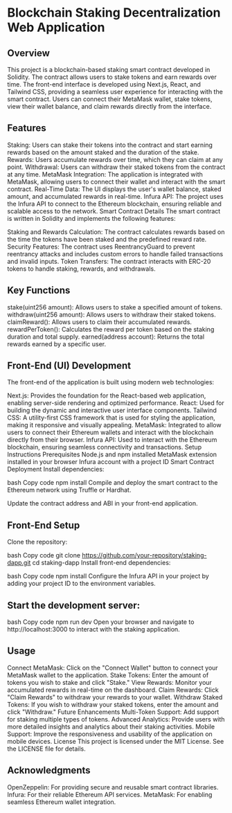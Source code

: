
# Blockchain Staking Decentralization Web Application

## Overview

This project is a blockchain-based staking smart contract developed in Solidity. The contract allows users to stake tokens and earn rewards over time. The front-end interface is developed using Next.js, React, and Tailwind CSS, providing a seamless user experience for interacting with the smart contract. Users can connect their MetaMask wallet, stake tokens, view their wallet balance, and claim rewards directly from the interface.

## Features

Staking: Users can stake their tokens into the contract and start earning rewards based on the amount staked and the duration of the stake.
Rewards: Users accumulate rewards over time, which they can claim at any point.
Withdrawal: Users can withdraw their staked tokens from the contract at any time.
MetaMask Integration: The application is integrated with MetaMask, allowing users to connect their wallet and interact with the smart contract.
Real-Time Data: The UI displays the user's wallet balance, staked amount, and accumulated rewards in real-time.
Infura API: The project uses the Infura API to connect to the Ethereum blockchain, ensuring reliable and scalable access to the network.
Smart Contract Details
The smart contract is written in Solidity and implements the following features:

Staking and Rewards Calculation: The contract calculates rewards based on the time the tokens have been staked and the predefined reward rate.
Security Features: The contract uses ReentrancyGuard to prevent reentrancy attacks and includes custom errors to handle failed transactions and invalid inputs.
Token Transfers: The contract interacts with ERC-20 tokens to handle staking, rewards, and withdrawals.
## Key Functions
stake(uint256 amount): Allows users to stake a specified amount of tokens.
withdraw(uint256 amount): Allows users to withdraw their staked tokens.
claimReward(): Allows users to claim their accumulated rewards.
rewardPerToken(): Calculates the reward per token based on the staking duration and total supply.
earned(address account): Returns the total rewards earned by a specific user.

## Front-End (UI) Development
The front-end of the application is built using modern web technologies:

Next.js: Provides the foundation for the React-based web application, enabling server-side rendering and optimized performance.
React: Used for building the dynamic and interactive user interface components.
Tailwind CSS: A utility-first CSS framework that is used for styling the application, making it responsive and visually appealing.
MetaMask: Integrated to allow users to connect their Ethereum wallets and interact with the blockchain directly from their browser.
Infura API: Used to interact with the Ethereum blockchain, ensuring seamless connectivity and transactions.
Setup Instructions
Prerequisites
Node.js and npm installed
MetaMask extension installed in your browser
Infura account with a project ID
Smart Contract Deployment
Install dependencies:

bash
Copy code
npm install
Compile and deploy the smart contract to the Ethereum network using Truffle or Hardhat.

Update the contract address and ABI in your front-end application.

## Front-End Setup
Clone the repository:

bash
Copy code
git clone https://github.com/your-repository/staking-dapp.git
cd staking-dapp
Install front-end dependencies:

bash
Copy code
npm install
Configure the Infura API in your project by adding your project ID to the environment variables.

## Start the development server:

bash
Copy code
npm run dev
Open your browser and navigate to http://localhost:3000 to interact with the staking application.

## Usage
Connect MetaMask: Click on the "Connect Wallet" button to connect your MetaMask wallet to the application.
Stake Tokens: Enter the amount of tokens you wish to stake and click "Stake."
View Rewards: Monitor your accumulated rewards in real-time on the dashboard.
Claim Rewards: Click "Claim Rewards" to withdraw your rewards to your wallet.
Withdraw Staked Tokens: If you wish to withdraw your staked tokens, enter the amount and click "Withdraw."
Future Enhancements
Multi-Token Support: Add support for staking multiple types of tokens.
Advanced Analytics: Provide users with more detailed insights and analytics about their staking activities.
Mobile Support: Improve the responsiveness and usability of the application on mobile devices.
License
This project is licensed under the MIT License. See the LICENSE file for details.

## Acknowledgments
OpenZeppelin: For providing secure and reusable smart contract libraries.
Infura: For their reliable Ethereum API services.
MetaMask: For enabling seamless Ethereum wallet integration.
